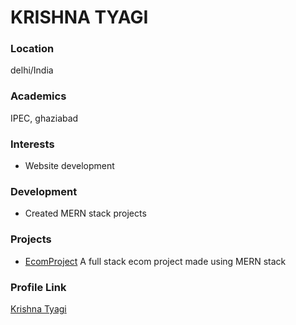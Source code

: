 # KRISHNA TYAGI

### Location

delhi/India

### Academics

IPEC, ghaziabad

### Interests

- Website development

### Development

- Created MERN stack projects

### Projects

- [EcomProject](https://github.com/KrishnaTyagi01/EcomProject) A full stack ecom project made using MERN stack

### Profile Link

[Krishna Tyagi](https://github.com/KrishnaTyagi01)